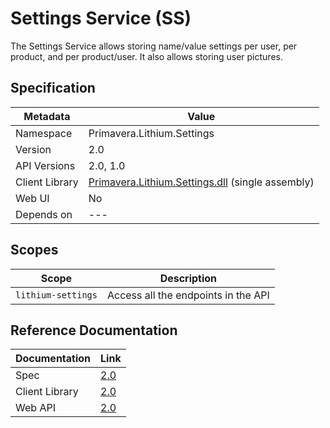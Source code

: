 # Settings Service (SS)

The Settings Service allows storing name/value settings per user, per product, and per product/user. It also allows storing user pictures.

## Specification

<!-- markdown-link-check-disable -->
| Metadata | Value |
| - | - |
| Namespace | Primavera.Lithium.Settings |
| Version | 2.0 |
| API Versions | 2.0, 1.0 |
| Client Library | [Primavera.Lithium.Settings.dll](http://nuget.primaverabss.com:82/feeds/public-lithium-general/Primavera.Lithium.Settings) (single assembly) |
| Web UI | No |
| Depends on | --- |
<!-- markdown-link-check-enable -->

## Scopes

| Scope | Description |
| - | - |
| `lithium-settings` | Access all the endpoints in the API |

## Reference Documentation

| Documentation | Link |
| - | - |
| Spec | [2.0](./specs/ss-spec-2.0.md) |
| Client Library | [2.0](https://ss.lithium.primaverabss.com/.doc/clientlib) |
| Web API | [2.0](https://ss.lithium.primaverabss.com/.doc/webapi) |
